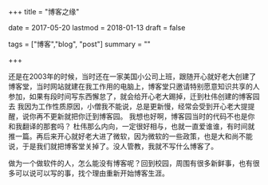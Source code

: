 +++
title = "博客之缘"

date = 2017-05-20
lastmod = 2018-01-13
draft = false

tags = ["博客","blog", "post"]
summary = ""

+++

<p>还是在2003年的时候，当时还在一家美国小公司上班，跟随开心就好老大创建了博客堂，当时网站就建在我工作用的电脑上，博客堂只邀请特别愿意知识共享的人参加，如果有段时间写东西懈怠了，就会给开心老大踢掉，迁到杜伟创建的博客园去 我因为工作性质原因，小僧我不能说，总是更新慢，经常会受到开心老大提提醒，说你再不更新就把你迁到博客园。 我想也好啊，博客园当时的代码不也是你和我翻译的那套吗？ 杜伟那么内向，一定很好相与，也就一直爱谁谁，有时间就推一篇。再后来开心就好老大进了微软，因为微软的一些政策，也是大和尚不能说，于是我们就把博客堂关掉了。没人管教，我就不写什么博客了。</p>

<p>
做为一个做软件的人，怎么能没有博客呢？回到校园，周围有很多新鲜事，也有很多可以说可以写的事，找个理由重新开始博客生涯。</p>
